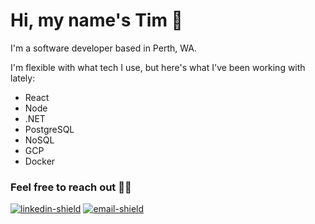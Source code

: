 # Hi, my name's Tim 👋

I'm a software developer based in Perth, WA.

I'm flexible with what tech I use, but here's what I've been working with lately:
- React 
- Node
- .NET 
- PostgreSQL 
- NoSQL
- GCP
- Docker

### Feel free to reach out 👨‍💼 

[![linkedin-shield]][linkedin] [![email-shield]][email]

<!--- [![portfolio-shield]][website] --->

[website]: https://timeitel.com
[email]: mailto:timeitel@outlook.com
[linkedin]: https://www.linkedin.com/in/tim-eitel/
[linkedin-shield]: https://img.shields.io/badge/LinkedIn-Connect-blue
[portfolio-shield]: https://img.shields.io/badge/Portfolio-View-success
[email-shield]: https://img.shields.io/badge/Email-Say%20hi-brightgreen
